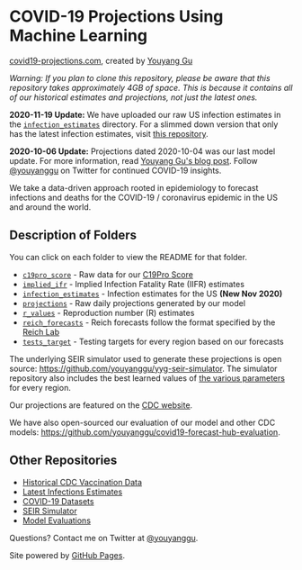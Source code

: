 # COVID-19 Projections Using Machine Learning

[covid19-projections.com](https://covid19-projections.com/), created by [Youyang Gu](https://youyanggu.com/)

*Warning: If you plan to clone this repository, please be aware that this repository takes approximately 4GB of space. This is because it contains all of our historical estimates and projections, not just the latest ones.*

**2020-11-19 Update:** We have uploaded our raw US infection estimates in the [`infection_estimates`](/infection_estimates) directory. For a slimmed down version that only has the latest infection estimates, visit [this repository](https://github.com/youyanggu/covid19-infection-estimates-latest).

**2020-10-06 Update:** Projections dated 2020-10-04 was our last model update. For more information, read [Youyang Gu's blog post](https://youyanggu.com/blog/six-months-later). Follow [@youyanggu](https://twitter.com/youyanggu) on Twitter for continued COVID-19 insights.

We take a data-driven approach rooted in epidemiology to forecast infections and deaths for the COVID-19 / coronavirus epidemic in the US and around the world.

## Description of Folders

You can click on each folder to view the README for that folder.

* [`c19pro_score`](/c19pro_score) - Raw data for our [C19Pro Score](https://covid19-projections.com/maps/#c19pro-score)
* [`implied_ifr`](/implied_ifr) - Implied Infection Fatality Rate (IIFR) estimates
* [`infection_estimates`](/infection_estimates) - Infection estimates for the US **(New Nov 2020)**
* [`projections`](/projections) - Raw daily projections generated by our model
* [`r_values`](/r_values) - Reproduction number (R) estimates
* [`reich_forecasts`](/reich_forecasts) - Reich forecasts follow the format specified by the [Reich Lab](https://github.com/reichlab/covid19-forecast-hub)
* [`tests_target`](/tests_target) - Testing targets for every region based on our forecasts

The underlying SEIR simulator used to generate these projections is open source: https://github.com/youyanggu/yyg-seir-simulator. The simulator repository also includes the best learned values of [the various parameters](https://github.com/youyanggu/yyg-seir-simulator#parameters) for every region.

Our projections are featured on the [CDC website](https://www.cdc.gov/coronavirus/2019-ncov/covid-data/forecasting-us.html).

We have also open-sourced our evaluation of our model and other CDC models: https://github.com/youyanggu/covid19-forecast-hub-evaluation.

## Other Repositories

- [Historical CDC Vaccination Data](https://github.com/youyanggu/covid19-cdc-vaccination-data)
- [Latest Infections Estimates](https://github.com/youyanggu/covid19-infection-estimates-latest)
- [COVID-19 Datasets](https://github.com/youyanggu/covid19-datasets)
- [SEIR Simulator](https://github.com/youyanggu/yyg-seir-simulator)
- [Model Evaluations](https://github.com/youyanggu/covid19-forecast-hub-evaluation)

Questions? Contact me on Twitter at [@youyanggu](https://twitter.com/youyanggu).

Site powered by [GitHub Pages](https://pages.github.com/).
